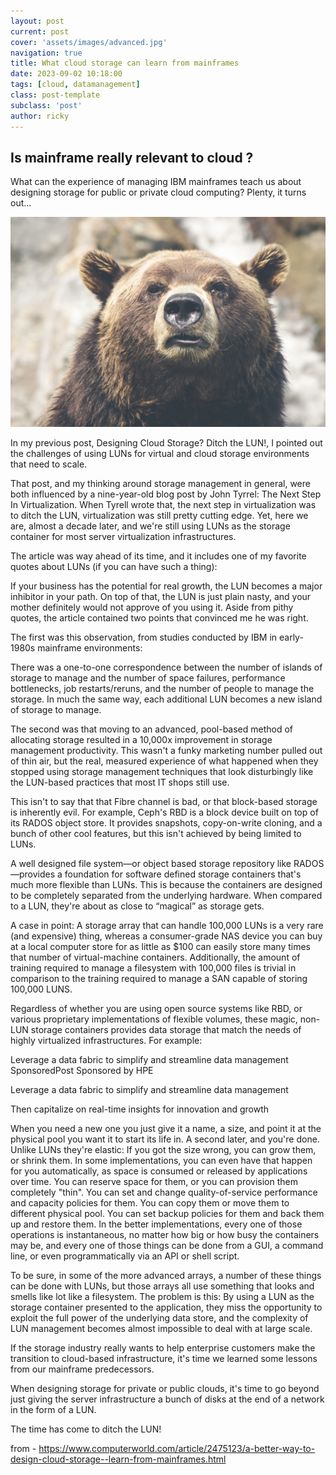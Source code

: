 ```yaml
---
layout: post
current: post
cover: 'assets/images/advanced.jpg'
navigation: true
title: What cloud storage can learn from mainframes
date: 2023-09-02 10:18:00
tags: [cloud, datamanagement]
class: post-template
subclass: 'post'
author: ricky
---
```


## Is mainframe really relevant to cloud ?

What can the experience of managing IBM mainframes teach us about designing storage for public or private cloud computing? Plenty, it turns out...

![An image test](/assets/images/bear.jpg)

In my previous post, Designing Cloud Storage? Ditch the LUN!, I pointed out the challenges of using LUNs for virtual and cloud storage environments that need to scale.

That post, and my thinking around storage management in general, were both influenced by a nine-year-old blog post by John Tyrrel: The Next Step In Virtualization. When Tyrell wrote that, the next step in virtualization was to ditch the LUN, virtualization was still pretty cutting edge. Yet, here we are, almost a decade later, and we're still using LUNs as the storage container for most server virtualization infrastructures.

The article was way ahead of its time, and it includes one of my favorite quotes about LUNs (if you can have such a thing):

If your business has the potential for real growth, the LUN becomes a major inhibitor in your path. On top of that, the LUN is just plain nasty, and your mother definitely would not approve of you using it.
Aside from pithy quotes, the article contained two points that convinced me he was right.

The first was this observation, from studies conducted by IBM in early-1980s mainframe environments:

There was a one-to-one correspondence between the number of islands of storage to manage and the number of space failures, performance bottlenecks, job restarts/reruns, and the number of people to manage the storage.
In much the same way, each additional LUN becomes a new island of storage to manage.

The second was that moving to an advanced, pool-based method of allocating storage resulted in a 10,000x improvement in storage management productivity. This wasn't a funky marketing number pulled out of thin air, but the real, measured experience of what happened when they stopped using storage management techniques that look disturbingly like the LUN-based practices that most IT shops still use.

This isn't to say that that Fibre channel is bad, or that block-based storage is inherently evil. For example, Ceph's RBD is a block device built on top of its RADOS object store. It provides snapshots, copy-on-write cloning, and a bunch of other cool features, but this isn't achieved by being limited to LUNs.

A well designed file system—or object based storage repository like RADOS—provides a foundation for software defined storage containers that's much more flexible than LUNs. This is because the containers are designed to be completely separated from the underlying hardware. When compared to a LUN, they're about as close to “magical” as storage gets.

A case in point: A storage array that can handle 100,000 LUNs is a very rare (and expensive) thing, whereas a consumer-grade NAS device you can buy at a local computer store for as little as $100 can easily store many times that number of virtual-machine containers. Additionally, the amount of training required to manage a filesystem with 100,000 files is trivial in comparison to the training required to manage a SAN capable of storing 100,000 LUNS.

Regardless of whether you are using open source systems like RBD, or various proprietary implementations of flexible volumes, these magic, non-LUN storage containers provides data storage that match the needs of highly virtualized infrastructures. For example:

Leverage a data fabric to simplify and streamline data management
SponsoredPost Sponsored by HPE

Leverage a data fabric to simplify and streamline data management

Then capitalize on real-time insights for innovation and growth

When you need a new one you just give it a name, a size, and point it at the physical pool you want it to start its life in. A second later, and you're done.
Unlike LUNs they're elastic: If you got the size wrong, you can grow them, or shrink them. In some implementations, you can even have that happen for you automatically, as space is consumed or released by applications over time.
You can reserve space for them, or you can provision them completely "thin".
You can set and change quality-of-service performance and capacity policies for them.
You can copy them or move them to different physical pool.
You can set backup policies for them and back them up and restore them.
In the better implementations, every one of those operations is instantaneous, no matter how big or how busy the containers may be, and every one of those things can be done from a GUI, a command line, or even programmatically via an API or shell script.

To be sure, in some of the more advanced arrays, a number of these things can be done with LUNs, but those arrays all use something that looks and smells like lot like a filesystem. The problem is this: By using a LUN as the storage container presented to the application, they miss the opportunity to exploit the full power of the underlying data store, and the complexity of LUN management becomes almost impossible to deal with at large scale.

If the storage industry really wants to help enterprise customers make the transition to cloud-based infrastructure, it's time we learned some lessons from our mainframe predecessors.

When designing storage for private or public clouds, it's time to go beyond just giving the server infrastructure a bunch of disks at the end of a network in the form of a LUN.

The time has come to ditch the LUN!

from - <https://www.computerworld.com/article/2475123/a-better-way-to-design-cloud-storage--learn-from-mainframes.html>
